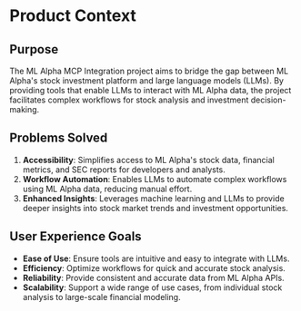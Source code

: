 # Product Context

## Purpose
The ML Alpha MCP Integration project aims to bridge the gap between ML Alpha's stock investment platform and large language models (LLMs). By providing tools that enable LLMs to interact with ML Alpha data, the project facilitates complex workflows for stock analysis and investment decision-making.

## Problems Solved
1. **Accessibility**: Simplifies access to ML Alpha's stock data, financial metrics, and SEC reports for developers and analysts.
2. **Workflow Automation**: Enables LLMs to automate complex workflows using ML Alpha data, reducing manual effort.
3. **Enhanced Insights**: Leverages machine learning and LLMs to provide deeper insights into stock market trends and investment opportunities.

## User Experience Goals
- **Ease of Use**: Ensure tools are intuitive and easy to integrate with LLMs.
- **Efficiency**: Optimize workflows for quick and accurate stock analysis.
- **Reliability**: Provide consistent and accurate data from ML Alpha APIs.
- **Scalability**: Support a wide range of use cases, from individual stock analysis to large-scale financial modeling.

